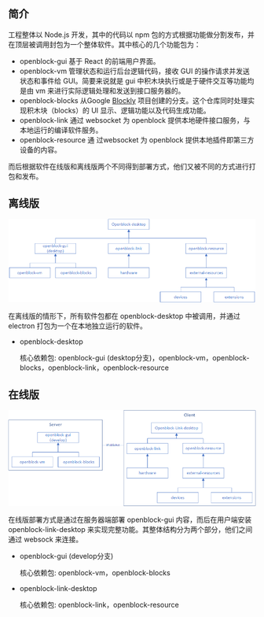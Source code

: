 ## 简介

工程整体以 Node.js 开发，其中的代码以 npm 包的方式根据功能做分割发布，并在顶层被调用封包为一个整体软件。其中核心的几个功能包为：

- openblock-gui 基于 React 的前端用户界面。
- openblock-vm 管理状态和运行后台逻辑代码，接收 GUI 的操作请求并发送状态和事件给 GUI。简要来说就是 gui 中积木块执行或是于硬件交互等功能均是由 vm 来进行实际逻辑处理和发送到接口服务器的。
- openblock-blocks 从Google [Blockly](https://developers.google.com/blockly/) 项目创建的分支。这个仓库同时处理实现积木块（blocks）的 UI 显示、逻辑功能以及代码生成功能。
- openblock-link 通过 websocket 为 openblock 提供本地硬件接口服务，与本地运行的编译软件服务。
- openblock-resource 通 过websocket 为 openblock 提供本地插件即第三方设备的内容。

而后根据软件在线版和离线版两个不同得到部署方式，他们又被不同的方式进行打包和发布。

## 离线版

![offlineFramework](asset/offlineFramework.png)

在离线版的情形下，所有软件包都在 openblock-desktop 中被调用，并通过 electron 打包为一个在本地独立运行的软件。

- openblock-desktop

	核心依赖包: openblock-gui (desktop分支)，openblock-vm，openblock-blocks，openblock-link，openblock-resource

## 在线版

![onlineFramework](asset/onlineFramework.png)

在线版部署方式是通过在服务器端部署 openblock-gui 内容，而后在用户端安装 openblock-link-desktop 来实现完整功能。其整体结构分为两个部分，他们之间通过 websock 来连接。

- openblock-gui (develop分支)

    核心依赖包: openblock-vm，openblock-blocks

- openblock-link-desktop

    核心依赖包: openblock-link，openblock-resource
